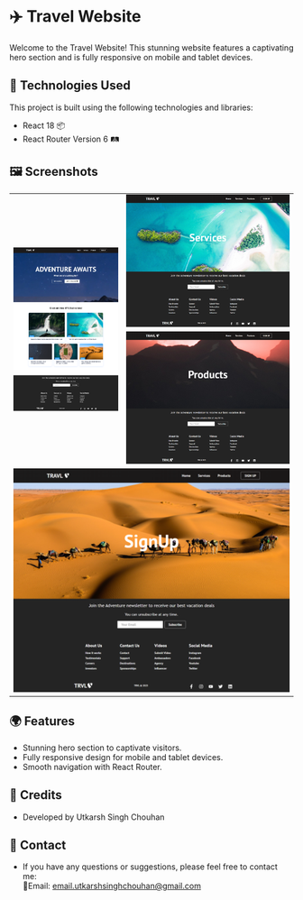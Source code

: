 # ✈️ Travel Website

Welcome to the Travel Website! This stunning website features a captivating hero section and is fully responsive on mobile and tablet devices.

## 🚀 Technologies Used

This project is built using the following technologies and libraries:

- React 18 📦
- React Router Version 6 🛤️

## 🖼️ Screenshots


<table>
  <tr>
    <td rowspan='2'><img src="https://raw.githubusercontent.com/UtkarshSinghChouhan/Travel_Website/master/screen-shots/screencapture-travel-website-app-vercel-app-2023-09-14-15_16_31.png" alt="Portrait Screenshot"></td>
    <td><img src="https://raw.githubusercontent.com/UtkarshSinghChouhan/Travel_Website/master/screen-shots/screencapture-travel-website-app-vercel-app-services-2023-09-14-15_19_02.png" alt="Landscape Screenshot 1"></td>
  </tr>
  <tr>
    <td><img src="https://raw.githubusercontent.com/UtkarshSinghChouhan/Travel_Website/master/screen-shots/screencapture-travel-website-app-vercel-app-products-2023-09-14-15_19_29.png" alt="Landscape Screenshot 2"></td>
  </tr>

  <tr>
    <td colspan='2'><img src="https://raw.githubusercontent.com/UtkarshSinghChouhan/Travel_Website/master/screen-shots/screencapture-travel-website-app-vercel-app-sign-up-2023-09-14-15_19_51.png" alt="Landscape Screenshot 3"></td>
    
  </tr>

</table>

## 🌍 Features
- Stunning hero section to captivate visitors.
- Fully responsive design for mobile and tablet devices.
- Smooth navigation with React Router.

## 🙏 Credits
- Developed by Utkarsh Singh Chouhan

## 📧 Contact
- If you have any questions or suggestions, please feel free to contact me: <br/>
📩Email: email.utkarshsinghchouhan@gmail.com
